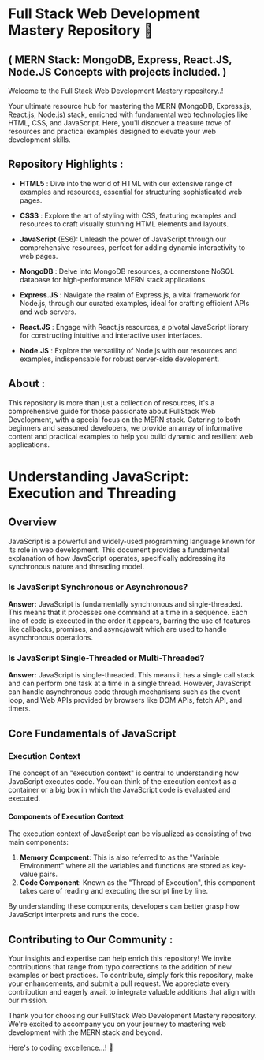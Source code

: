# Full Stack Web Development Mastery Repository 🚀 

## ( MERN Stack: MongoDB, Express, React.JS, Node.JS Concepts with projects included. )


Welcome to the Full Stack Web Development Mastery repository..!

Your ultimate resource hub for mastering the MERN (MongoDB, Express.js, React.js, Node.js) stack, enriched with fundamental web technologies like HTML, CSS, and JavaScript. Here, you'll discover a treasure trove of resources and practical examples designed to elevate your web development skills.

## Repository Highlights :

- **HTML5** : Dive into the world of HTML with our extensive range of examples and resources, essential for structuring sophisticated web pages.

- **CSS3** : Explore the art of styling with CSS, featuring examples and resources to craft visually stunning HTML elements and layouts.

- **JavaScript** (ES6): Unleash the power of JavaScript through our comprehensive resources, perfect for adding dynamic interactivity to web pages.
  
- **MongoDB** : Delve into MongoDB resources, a cornerstone NoSQL database for high-performance MERN stack applications.
  
- **Express.JS** : Navigate the realm of Express.js, a vital framework for Node.js, through our curated examples, ideal for crafting efficient APIs and web servers.
  
- **React.JS** : Engage with React.js resources, a pivotal JavaScript library for constructing intuitive and interactive user interfaces.
  
- **Node.JS** : Explore the versatility of Node.js with our resources and examples, indispensable for robust server-side development.

## About :

This repository is more than just a collection of resources, it's a comprehensive guide for those passionate about FullStack Web Development, with a special focus on the MERN stack. Catering to both beginners and seasoned developers, we provide an array of informative content and practical examples to help you build dynamic and resilient web applications.

# Understanding JavaScript: Execution and Threading

## Overview

JavaScript is a powerful and widely-used programming language known for its role in web development. This document provides a fundamental explanation of how JavaScript operates, specifically addressing its synchronous nature and threading model.

### Is JavaScript Synchronous or Asynchronous?

**Answer:** JavaScript is fundamentally synchronous and single-threaded. This means that it processes one command at a time in a sequence. Each line of code is executed in the order it appears, barring the use of features like callbacks, promises, and async/await which are used to handle asynchronous operations.

### Is JavaScript Single-Threaded or Multi-Threaded?

**Answer:** JavaScript is single-threaded. This means it has a single call stack and can perform one task at a time in a single thread. However, JavaScript can handle asynchronous code through mechanisms such as the event loop, and Web APIs provided by browsers like DOM APIs, fetch API, and timers.

## Core Fundamentals of JavaScript

### Execution Context

The concept of an "execution context" is central to understanding how JavaScript executes code. You can think of the execution context as a container or a big box in which the JavaScript code is evaluated and executed.

#### Components of Execution Context

The execution context of JavaScript can be visualized as consisting of two main components:

1. **Memory Component**: This is also referred to as the "Variable Environment" where all the variables and functions are stored as key-value pairs.
2. **Code Component**: Known as the "Thread of Execution", this component takes care of reading and executing the script line by line.

By understanding these components, developers can better grasp how JavaScript interprets and runs the code.

## Contributing to Our Community :

Your insights and expertise can help enrich this repository! We invite contributions that range from typo corrections to the addition of new examples or best practices. To contribute, simply fork this repository, make your enhancements, and submit a pull request. We appreciate every contribution and eagerly await to integrate valuable additions that align with our mission.

Thank you for choosing our FullStack Web Development Mastery repository. We're excited to accompany you on your journey to mastering web development with the MERN stack and beyond. 

Here's to coding excellence...! 🚀
